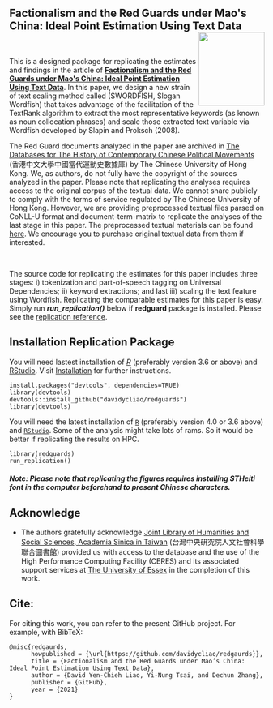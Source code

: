 ## Factionalism and the Red Guards under Mao's China: Ideal Point Estimation Using Text Data <img src="https://avatars3.githubusercontent.com/u/77121644?s=400&amp;u=49ca6038b83b629a86d391bb2e4d19f8995918a5&amp;v=4" width="130" height="145" align="right"/> <br />




<br />

This is a designed package for replicating the estimates and findings in the article of [**Factionalism and the Red Guards under Mao's China: Ideal Point Estimation Using Text Data**](https://raw.githack.com/davidycliao/redgaurds/master/paper/epsa.pdf). In this paper, we design a new strain of text scaling method called (SWORDFISH, Slogan Wordfish) that takes advantage of the facilitation of the TextRank algorithm to extract the most representative keywords (as known as noun collocation phrases) and scale those extracted text variable via  Wordfish developed by Slapin and Proksch (2008).

The Red Guard documents analyzed in the paper are archived in [The Databases for The History of Contemporary Chinese Political Movements](http://ccrd.usc.cuhk.edu.hk/Default.aspx?msg=%25u6ca1%25u6709%25u8ba2%25u9605%25uff0c%25u6b22%25u8fce%25u8ba2%25u9605%25uff01) (香港中文大學中國當代運動史數據庫) by The Chinese University of Hong Kong. We, as authors, do not fully have the copyright of the sources analyzed in the paper. Please note that replicating the analyses requires access to the original corpus of the textual data. We cannot share publicly to comply with the terms of service regulated by The Chinese University of Hong Kong. However, we are providing preprocessed textual files parsed on CoNLL-U format and document-term-matrix to replicate the analyses of the last stage in this paper. The preprocessed textual materials can be found [here](). We encourage you to purchase original textual data from them if interested.

<br /> 

The source code for replicating the estimates for this paper includes three stages: i) tokenization and part-of-speech tagging on Universal Dependencies; ii) keyword extractions; and last iii) scaling the text feature using Wordfish. Replicating the comparable estimates for this paper is easy. Simply run ***run_replication()*** below if **redguard** package is installed. Please see the [replication reference]().


## Installation Replication Package
You will need lastest installation of [_R_](https://cran.r-project.org/mirrors.html) (preferably version 3.6 or above) and [RStudio](https://rstudio.com/products/rstudio/download/#download).  Visit [Installation](articles/installation.html) for further instructions.

```
install.packages("devtools", dependencies=TRUE)
library(devtools)
devtools::install_github("davidycliao/redguards")
library(devtools)
```


You will need the latest installation of [`R`](https://cran.r-project.org/mirrors.html) (preferably version 4.0 or 3.6 above) and [`RStudio`](https://rstudio.com/products/rstudio/download/#download). Some of the analysis might take lots of rams. So it would be better if replicating the results on HPC.

```
library(redguards)
run_replication()
```



##### Note: Please note that replicating the figures requires installing ***STHeiti font*** in the computer beforehand to present Chinese characters.



## Acknowledge

- The authors gratefully acknowledge [Joint Library of Humanities and Social Sciences, Academia Sinica in Taiwan](https://hslib.sinica.edu.tw/eng/frontpage) (台灣中央研究院人文社會科學聯合圖書館) provided us with access to the database and the use of the High Performance Computing Facility (CERES) and its associated support services at [The University of Essex](https://www.essex.ac.uk/student/it-services/high-performance-computing-(hpc)) in the completion of this work.

## Cite:

For citing this work, you can refer to the present GitHub project. For example, with BibTeX:
```
@misc{redgaurds,
      howpublished = {\url{https://github.com/davidycliao/redgaurds}},
      title = {Factionalism and the Red Guards under Mao’s China: Ideal Point Estimation Using Text Data},
      author = {David Yen-Chieh Liao, Yi-Nung Tsai, and Dechun Zhang},
      publisher = {GitHub},
      year = {2021}
}
```